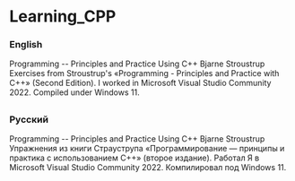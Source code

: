 # Learning_CPP
### English
Programming -- Principles and Practice Using C++ Bjarne Stroustrup
Exercises from Stroustrup's «Programming - Principles and Practice with C++» (Second Edition).
I worked in Microsoft Visual Studio Community 2022.
Compiled under Windows 11.
##
### Русcкий
Programming -- Principles and Practice Using C++ Bjarne Stroustrup
Упражнения из книги Страуструпа «Программирование — принципы и практика с использованием C++» (второе издание). 
Работал Я в Microsoft Visual Studio Community 2022. 
Компилировал под Windows 11. 
